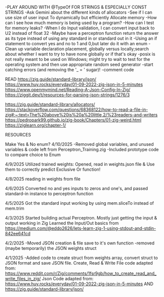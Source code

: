 -PLAY AROUND WITH @TypeOf FOR STRINGS & ESPECIALLY CONST STRINGS
-Ask Gemini about the different kinds of allocators
-See if I can use size of user input To dynamically but efficiently Allocate memory
-How can I see how much memory is being used by a program?
-How can I test for memory leaks?
-When I do Input validation, I can convert input back to U2 instead of float 32
-Maybe have a perceptron function return the answer as its type instead of using any standard in or standard out in it
-Using an if statement to convert yes and no to 1 and 0,but later do it with an enum
-Clean up variable declaration placement, globally versus locally;search about whether I want to try to have none globally or if that's okay
-posix is not really meant to be used on Windows; might try to wait to test for the operating system and then use appropriate random seed generator
-start catching errors (and removing the '_ = ' sugar)!
-comment code

READ
https://zig.guide/standard-library/json/
https://www.huy.rocks/everyday/01-09-2022-zig-json-in-5-minutes
https://www.openmymind.net/Reading-A-Json-Config-In-Zig/
https://ziggit.dev/t/resources-for-parsing-json-strings/1276/3

https://zig.guide/standard-library/allocators/
https://stackoverflow.com/questions/68368122/how-to-read-a-file-in-zig#:~:text=The%20above%20is%20a%20little,2/%23readers-and-writers
https://pedropark99.github.io/zig-book/Chapters/01-zig-weird.html
https://ziglearn.org/chapter-1/


RESOURCES

Make Yes & No enum?
4/10/2025
-Removed global variables, and unused variables & code left from Perceptron_Training.zig
-Included prototype code to compare choice to Enum

4/9/2025
Utilized trained weights: Opened, read in weights.json file & Use them to correctly predict Exclusive Or function!

4/8/2025
reading in weights from file

4/6/2025
Converted no and yes inputs to zeros and one's, and passed standard-in instance to perceptron function

4/5/2025
Got the standard input working by using mem.sliceTo instead of mem.trim


4/3/2025
Started building actual Perceptron. Mostly just getting the input & output working in Zig
Learned the Input/Out basics from https://medium.com/@eddo2626/lets-learn-zig-1-using-stdout-and-stdin-842ee641cd

4/2/2025
-Moved JSON creation & file save to it's own function
-removed (maybe temporarily) the JSON weights struct

4/1/2025
-Added code to create struct from weights array, convert struct to JSON format and save JSON file.
    Create, Read & Write File code adapted from: https://www.reddit.com/r/Zig/comments/1fsr9gb/how_to_create_read_and_write_files_in_zig/
    Json Code adapted from: https://www.huy.rocks/everyday/01-09-2022-zig-json-in-5-minutes
    AND
    https://zig.guide/standard-library/json/
